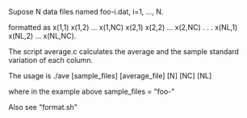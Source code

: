 Supose N data files named foo-i.dat, i=1, ..., N.

formatted as 
x(1,1) x(1,2) ... x(1,NC) 
x(2,1) x(2,2) ... x(2,NC)
.
.
.
x(NL,1) x(NL,2) ... x(NL,NC).

The script average.c calculates the average and the 
sample standard variation of each column. 

The usage is 
./ave [sample_files] [average_file] [N] [NC] [NL]

where in the example above sample_files = "foo-"

Also see "format.sh"
 
